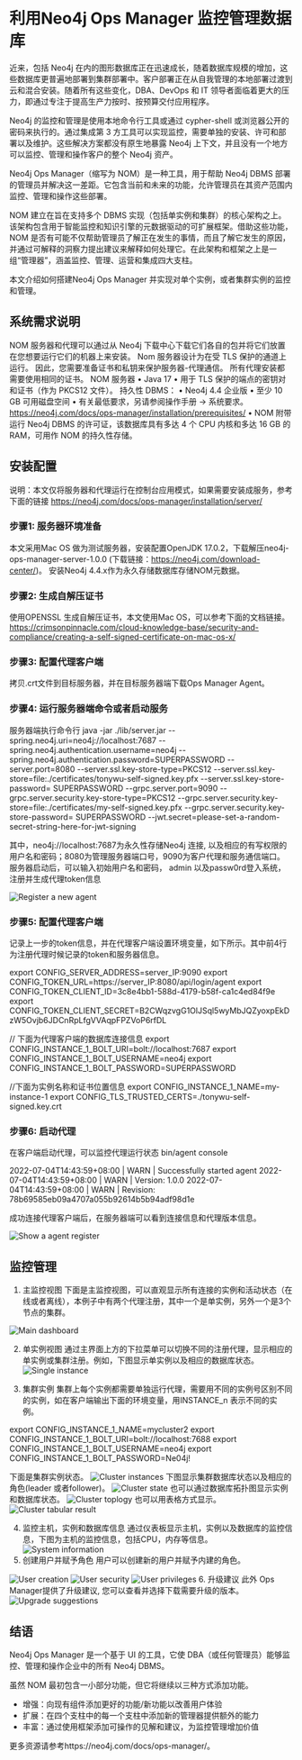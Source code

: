 # 利用Neo4j Ops Manager 监控管理数据库


近来，包括 Neo4j 在内的图形数据库正在迅速成长，随着数据库规模的增加，这些数据库更普遍地部署到集群部署中。客户部署正在从自我管理的本地部署过渡到云和混合安装。随着所有这些变化，DBA、DevOps 和 IT 领导者面临着更大的压力，即通过专注于提高生产力按时、按预算交付应用程序。

Neo4j 的监控和管理是使用本地命令行工具或通过 cypher-shell 或浏览器公开的密码来执行的。通过集成第 3 方工具可以实现监控，需要单独的安装、许可和部署以及维护。这些解决方案都没有原生地暴露 Neo4j 上下文，并且没有一个地方可以监控、管理和操作客户的整个 Neo4j 资产。

Neo4j Ops Manager（缩写为 NOM）是一种工具，用于帮助 Neo4j DBMS 部署的管理员并解决这一差距。它包含当前和未来的功能，允许管理员在其资产范围内监控、管理和操作这些部署。

NOM 建立在旨在支持多个 DBMS 实现（包括单实例和集群）的核心架构之上。该架构包含用于智能监控和知识引擎的元数据驱动的可扩展框架。借助这些功能，NOM 是否有可能不仅帮助管理员了解正在发生的事情，而且了解它发生的原因，并通过可解释的洞察力提出建议来解释如何处理它。在此架构和框架之上是一组“管理器”，涵盖监控、管理、运营和集成四大支柱。

本文介绍如何搭建Neo4j Ops Manager 并实现对单个实例，或者集群实例的监控和管理。

## 系统需求说明


NOM 服务器和代理可以通过从 Neo4j 下载中心下载它们各自的包并将它们放置在您想要运行它们的机器上来安装。 Nom 服务器设计为在受 TLS 保护的通道上运行。 因此，您需要准备证书和私钥来保护服务器-代理通信。 所有代理安装都需要使用相同的证书。
NOM 服务器
•	Java 17
•	用于 TLS 保护的端点的密钥对和证书（作为 PKCS12 文件）。
持久性 DBMS：
•	Neo4j 4.4 企业版
•	至少 10 GB 可用磁盘空间
•	有关最低要求，另请参阅操作手册 → 系统要求。
https://neo4j.com/docs/ops-manager/installation/prerequisites/
•	NOM 附带运行 Neo4j DBMS 的许可证，该数据库具有多达 4 个 CPU 内核和多达 16 GB 的 RAM，可用作 NOM 的持久性存储。

## 安装配置

说明：本文仅将服务器和代理运行在控制台应用模式，如果需要安装成服务，参考下面的链接
https://neo4j.com/docs/ops-manager/installation/server/

### 步骤1: 服务器环境准备

本文采用Mac OS 做为测试服务器，安装配置OpenJDK 17.0.2，下载解压neo4j-ops-manager-server-1.0.0 (下载链接：https://neo4j.com/download-center/)。
安装Neo4j 4.4.x作为永久存储数据库存储NOM元数据。

### 步骤2: 生成自解压证书

使用OPENSSL 生成自解压证书，本文使用Mac OS，可以参考下面的文档链接。
https://crimsonpinnacle.com/cloud-knowledge-base/security-and-compliance/creating-a-self-signed-certificate-on-mac-os-x/

### 步骤3: 配置代理客户端

拷贝.crt文件到目标服务器，并在目标服务器端下载Ops Manager Agent。

### 步骤4: 运行服务器端命令或者启动服务

服务器端执行命令行
java -jar ./lib/server.jar 
--spring.neo4j.uri=neo4j://localhost:7687
--spring.neo4j.authentication.username=neo4j 
--spring.neo4j.authentication.password=SUPERPASSWORD 
--server.port=8080 
--server.ssl.key-store-type=PKCS12 
--server.ssl.key-store=file:./certificates/tonywu-self-signed.key.pfx 
--server.ssl.key-store-password= SUPERPASSWORD 
--grpc.server.port=9090 
--grpc.server.security.key-store-type=PKCS12 
--grpc.server.security.key-store=file:./certificates/my-self-signed.key.pfx 
--grpc.server.security.key-store-password= SUPERPASSWORD 
--jwt.secret=please-set-a-random-secret-string-here-for-jwt-signing

其中，neo4j://localhost:7687为永久性存储Neo4j 连接, 以及相应的有写权限的用户名和密码；8080为管理服务器端口号，9090为客户代理和服务通信端口。
服务器启动后，可以输入初始用户名和密码， admin 以及passw0rd登入系统，注册并生成代理token信息

![Register a new agent](./manage-and-monitor-Neo4j-by-Ops-Manager/1-register.png)

### 步骤5: 配置代理客户端

记录上一步的token信息，并在代理客户端设置环境变量，如下所示。其中前4行为注册代理时候记录的token和服务器信息。

export CONFIG_SERVER_ADDRESS=server_IP:9090
export CONFIG_TOKEN_URL=https://server_IP:8080/api/login/agent
export CONFIG_TOKEN_CLIENT_ID=3c8e4bb1-588d-4179-b58f-ca1c4ed84f9e
export CONFIG_TOKEN_CLIENT_SECRET=B2CWqzvgG1OlJSql5wyMbJQZyoxpEkDzW5Ovjb6JDCnRpLfgVVAqpFPZVoP6rfDL

// 下面为代理客户端的数据库连接信息
export CONFIG_INSTANCE_1_BOLT_URI=bolt://localhost:7687
export CONFIG_INSTANCE_1_BOLT_USERNAME=neo4j
export CONFIG_INSTANCE_1_BOLT_PASSWORD=SUPERPASSWORD

//下面为实例名称和证书位置信息
export CONFIG_INSTANCE_1_NAME=my-instance-1
export CONFIG_TLS_TRUSTED_CERTS=./tonywu-self-signed.key.crt

### 步骤6: 启动代理

在客户端启动代理，可以监控代理运行状态
bin/agent console

2022-07-04T14:43:59+08:00 | WARN  | Successfully started agent
2022-07-04T14:43:59+08:00 | WARN  | Version: 1.0.0
2022-07-04T14:43:59+08:00 | WARN  | Revision: 78b69585eb09a4707a055b92614b5b94adf98d1e


成功连接代理客户端后，在服务器端可以看到连接信息和代理版本信息。

![Show a agent register](./manage-and-monitor-Neo4j-by-Ops-Manager/2-showregister.png)

## 监控管理
1.	主监控视图
下面是主监控视图，可以直观显示所有连接的实例和活动状态（在线或者离线），本例子中有两个代理注册，其中一个是单实例，另外一个是3个节点的集群。

![Main dashboard](./manage-and-monitor-Neo4j-by-Ops-Manager/3-maindashboard.png)

2.	单实例视图
通过主界面上方的下拉菜单可以切换不同的注册代理，显示相应的单实例或集群注册。例如，下图显示单实例以及相应的数据库状态。
![Single instance](./manage-and-monitor-Neo4j-by-Ops-Manager/4-si.png) 

3.	集群实例
集群上每个实例都需要单独运行代理，需要用不同的实例号区别不同的实例，如在客户端输出下面的环境变量，用INSTANCE_n 表示不同的实例。

export CONFIG_INSTANCE_1_NAME=mycluster2
export CONFIG_INSTANCE_1_BOLT_URI=bolt://localhost:7688
export CONFIG_INSTANCE_1_BOLT_USERNAME=neo4j
export CONFIG_INSTANCE_1_BOLT_PASSWORD=Ne04j!

下面是集群实例状态。
![Cluster instances](./manage-and-monitor-Neo4j-by-Ops-Manager/5-cluster.png) 
下图显示集群数据库状态以及相应的角色(leader 或者follower)。
![Cluster state](./manage-and-monitor-Neo4j-by-Ops-Manager/6-cluster-state.png)
也可以通过数据库拓扑图显示实例和数据库状态。
![Cluster toplogy](./manage-and-monitor-Neo4j-by-Ops-Manager/7-cluster-topology.png)
也可以用表格方式显示。
![Cluster tabular result](./manage-and-monitor-Neo4j-by-Ops-Manager/8-cluster-tabular.png)

4.	监控主机，实例和数据库信息
通过仪表板显示主机，实例以及数据库的监控信息，下图为主机的监控信息，包括CPU，内存等信息。
![System information](./manage-and-monitor-Neo4j-by-Ops-Manager/9-sysinfo.png)
5.	创建用户并赋予角色
用户可以创建新的用户并赋予内建的角色。
 
![User creation](./manage-and-monitor-Neo4j-by-Ops-Manager/10-usercreation.png)
![User security](./manage-and-monitor-Neo4j-by-Ops-Manager/11-security.png)
![User privileges](./manage-and-monitor-Neo4j-by-Ops-Manager/12-privileges.png)
6.	升级建议
此外 Ops Manager提供了升级建议, 您可以查看并选择下载需要升级的版本。
![Upgrade suggestions](./manage-and-monitor-Neo4j-by-Ops-Manager/13-upgrade.png)

## 结语

Neo4j Ops Manager 是一个基于 UI 的工具，它使 DBA（或任何管理员）能够监控、管理和操作企业中的所有 Neo4j DBMS。

虽然 NOM 最初包含一小部分功能，但它将继续以三种方式添加功能。
 * 增强：向现有组件添加更好的功能/新功能以改善用户体验 
*  扩展：在四个支柱中的每一个支柱中添加新的管理器提供额外的能力 
*  丰富：通过使用框架添加可操作的见解和建议，为监控管理增加价值

更多资源请参考https://neo4j.com/docs/ops-manager/。
